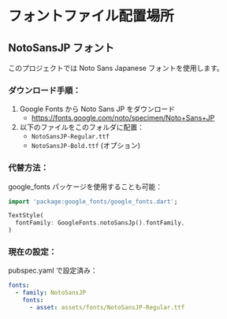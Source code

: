 # フォントファイル配置場所

## NotoSansJP フォント
このプロジェクトでは Noto Sans Japanese フォントを使用します。

### ダウンロード手順：
1. Google Fonts から Noto Sans JP をダウンロード
   - https://fonts.google.com/noto/specimen/Noto+Sans+JP
2. 以下のファイルをこのフォルダに配置：
   - `NotoSansJP-Regular.ttf`
   - `NotoSansJP-Bold.ttf` (オプション)

### 代替方法：
google_fonts パッケージを使用することも可能：
```dart
import 'package:google_fonts/google_fonts.dart';

TextStyle(
  fontFamily: GoogleFonts.notoSansJp().fontFamily,
)
```

### 現在の設定：
pubspec.yaml で設定済み：
```yaml
fonts:
  - family: NotoSansJP
    fonts:
      - asset: assets/fonts/NotoSansJP-Regular.ttf
```
